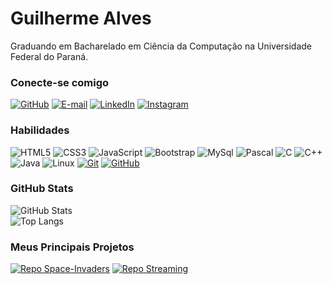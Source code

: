 # Guilherme Alves

Graduando em Bacharelado em Ciência da Computação na Universidade Federal do Paraná. 

### Conecte-se comigo

[![GitHub](https://img.shields.io/badge/-GitHub-141321?style=for-the-badge&logo=GitHub)](https://github.com/GuilhermesfAlves)
[![E-mail](https://img.shields.io/badge/-Email-141321?style=for-the-badge&logo=gmail)](mailto:guilhermesfalves17@gmail.com)
[![LinkedIn](https://img.shields.io/badge/-LinkedIn-141321?style=for-the-badge&logo=linkedin&logoColor=0A66C2)](https://www.linkedin.com/in/guilherme-alves-2013b9286/)
[![Instagram](https://img.shields.io/badge/-Instagram-141321?style=for-the-badge&logo=Instagram)](https://www.instagram.com/guialves.png/)

### Habilidades

![HTML5](https://img.shields.io/badge/HTML5-141321?style=for-the-badge&logo=html5)
![CSS3](https://img.shields.io/badge/CSS3-141321?style=for-the-badge&logo=css3)
![JavaScript](https://img.shields.io/badge/JavaScript-141321?style=for-the-badge&logo=javascript)
![Bootstrap](https://img.shields.io/badge/Bootstrap-141321?style=for-the-badge&logo=Bootstrap)
![MySql](https://img.shields.io/badge/MySql-141321?style=for-the-badge&logo=MySql)
![Pascal](https://img.shields.io/badge/Pascal-141321?style=for-the-badge&logo=Pascal)
![C](https://img.shields.io/badge/C-141321?style=for-the-badge&logo=C)
![C++](https://img.shields.io/badge/C++-141321?style=for-the-badge&logo=C++)
![Java](https://img.shields.io/badge/Java-141321?style=for-the-badge&logo=Java)
![Linux](https://img.shields.io/badge/Linux-141321?style=for-the-badge&logo=Linux)
[![Git](https://img.shields.io/badge/Git-141321?style=for-the-badge&logo=git)](https://git-scm.com/doc)
[![GitHub](https://img.shields.io/badge/GitHub-141321?style=for-the-badge&logo=github)](https://docs.github.com/)

### GitHub Stats

![GitHub Stats](https://github-readme-stats.vercel.app/api?username=GuilhermesfAlves&theme=radical&show_icons=true&rank_icon=github&locale=pt-br)
<br>
![Top Langs](https://github-readme-stats-git-masterrstaa-rickstaa.vercel.app/api/top-langs/?username=GuilhermesfAlves&layout=compact&theme=radical&card_width=467&locale=pt-br)


### Meus Principais Projetos

[![Repo Space-Invaders](https://github-readme-stats.vercel.app/api/pin/?username=GuilhermesfAlves&repo=Space-Invaders&show_icons=true&theme=radical&locale=pt-br)](https://github.com/GuilhermesfAlves/Space-Invaders)
[![Repo Streaming](https://github-readme-stats.vercel.app/api/pin/?username=GuilhermesfAlves&repo=Streaming&show_icons=true&theme=radical&locale=pt-br)](https://github.com/GuilhermesfAlves/Streaming)

<!--
### Meus Principais Artigos na DIO

<table>
  <thead>
    <tr align="left">
      <th>Data</th>
      <th>Título</th>
      <th>Link</th>
    </tr>
  </thead>
  <tbody align="left">
    <tr>
      <td>14/12/2022</td>
      <td>5 Dicas Essenciais para Aprender a Programar em Qualquer Linguagem! #CommunityWeek</td>
      <td align="center">
        <a href="https://web.dio.me/articles/5-dicas-essenciais-para-aprender-a-programar-em-qualquer-linguagem-communityweek">
           <img align="center" alt="Ler Artigo" src="https://img.shields.io/badge/Ler%20Artigo-30A3DC?style=for-the-badge">
        </a>
      </td>
    </tr>
    <tr>
      <td>21/10/2022</td>
      <td>Crie Seu Próprio Web Component</td>
      <td align="center">
        <a href="https://web.dio.me/articles/crie-seu-proprio-web-component">
           <img align="center" alt="Ler Artigo" src="https://img.shields.io/badge/Ler%20Artigo-E94D5F?style=for-the-badge">
        </a>
      </td>
    </tr>
    <tr>
      <td>30/06/2022</td>
      <td>Destrave seu Primeiro Desafio de Código</td>
      <td align="center">
        <a href="https://web.dio.me/articles/destrave-seu-primeiro-desafio-de-codigo">
           <img align="center" alt="Ler Artigo" src="https://img.shields.io/badge/Ler%20Artigo-30A3DC?style=for-the-badge">
        </a>
      </td>    
    </tr>
    <tr>
      <td>21/04/2022</td>
      <td>5 Dicas para Melhorar seu Profile README do GitHub</td>
      <td align="center">
        <a href="https://web.dio.me/articles/5-dicas-para-melhorar-o-readme-do-seu-perfil-no-github">
           <img align="center" alt="Ler Artigo" src="https://img.shields.io/badge/Ler%20Artigo-E94D5F?style=for-the-badge">
        </a>
      </td>    
    </tr>
  </tbody>
  <tfoot></tfoot>
</table>

-->
